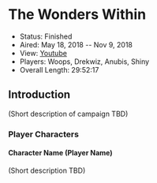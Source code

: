 # The Wonders Within

* Status: Finished
* Aired: May 18, 2018 -- Nov 9, 2018
* View: [Youtube](https://www.youtube.com/watch?v=rfQcFeVr0eI&list=PLfASEnzB7i1YXb7J78nT7aVHsfbkJ8wWf)
* Players: Woops, Drekwiz, Anubis, Shiny
* Overall Length: 29:52:17

## Introduction

(Short description of campaign TBD)

### Player Characters

#### Character Name (Player Name)

(Short description TBD)
